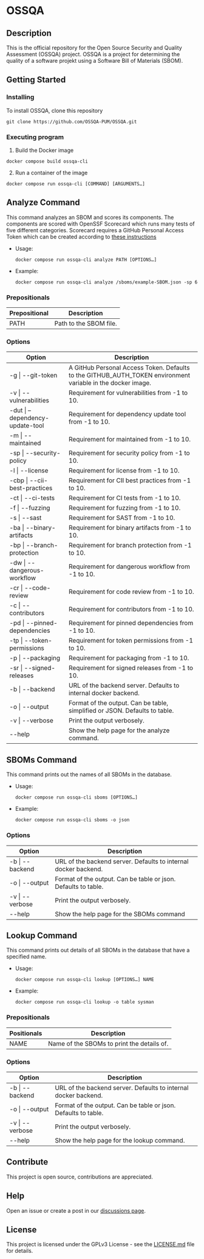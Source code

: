 # OSSQA

## Description

This is the official repository for the Open Source Security and Quality Assessment (OSSQA) project. 
OSSQA is a project for determining the quality of a software projekt using a Software Bill of Materials (SBOM).

## Getting Started

### Installing

To install OSSQA, clone this repository
```
git clone https://github.com/OSSQA-PUM/OSSQA.git
```

### Executing program

1. Build the Docker image
```
docker compose build ossqa-cli
```

2. Run a container of the image
```
docker compose run ossqa-cli [COMMAND] [ARGUMENTS…]
```


## Analyze Command
This command analyzes an SBOM and scores its components. The components are scored with OpenSSF Scorecard which runs many tests of five different categories. Scorecard requires a GitHub Personal Access Token which can be created according to [these instructions](https://github.com/ossf/scorecard?tab=readme-ov-file#authentication)

* Usage:
  ```
  docker compose run ossqa-cli analyze PATH [OPTIONS…]
  ```
* Example:
  ```
  docker compose run ossqa-cli analyze /sboms/example-SBOM.json -sp 6
  ```

### Prepositionals
| Prepositional      | Description |
| ----------- | ----------- |
| PATH      | Path to the SBOM file.       |

### Options
| Option      | Description |
| ----------- | ----------- |
| -g \| --git-token      | A GitHub Personal Access Token. Defaults to the GITHUB_AUTH_TOKEN environment variable in the docker image.       |
| -v \| --vulnerabilities   | Requirement for vulnerabilities from -1 to 10.        |
| -dut \| –dependency-update-tool   | Requirement for dependency update tool from -1 to 10.        |
| -m \| --maintained   | Requirement for maintained from -1 to 10.        |
| -sp \| --security-policy   | Requirement for security policy from -1 to 10.        |
| -l \| --license   | Requirement for license from -1 to 10.        |
| -cbp \| --cii-best-practices   | Requirement for CII best practices from -1 to 10.        |
| -ct \| --ci-tests   | Requirement for CI tests from -1 to 10.        |
| -f \| --fuzzing   | Requirement for fuzzing from -1 to 10.        |
| -s \| --sast   | Requirement for SAST from -1 to 10.        |
| -ba \| --binary-artifacts   | Requirement for binary artifacts from -1 to 10.        |
| -bp \| --branch-protection   | Requirement for branch protection from -1 to 10.        |
| -dw \| --dangerous-workflow   | Requirement for dangerous workflow from -1 to 10.        |
| -cr \| --code-review   | Requirement for code review from -1 to 10.        |
| -c \| --contributors   | Requirement for contributors from -1 to 10.        |
| -pd \| --pinned-dependencies   | Requirement for pinned dependencies from -1 to 10.        |
| -tp \| --token-permissions   | Requirement for token permissions from -1 to 10.        |
| -p \| --packaging   | Requirement for packaging from -1 to 10.        |
| -sr \| --signed-releases   | Requirement for signed releases from -1 to 10.        |
| -b \| --backend   | URL of the backend server. Defaults to internal docker backend.        |
| -o \| --output   | Format of the output. Can be table, simplified or JSON. Defaults to table.        |
| -v \| --verbose   | Print the output verbosely.        |
| --help   | Show the help page for the analyze command.        |


## SBOMs Command
This command prints out the names of all SBOMs in the database.

* Usage:
  ```
  docker compose run ossqa-cli sboms [OPTIONS…]
  ```
* Example:
  ```
  docker compose run ossqa-cli sboms -o json
  ```

### Options
| Option      | Description |
| ----------- | ----------- |
| -b \| --backend   | URL of the backend server. Defaults to internal docker backend.        |
| -o \| --output   | Format of the output. Can be table or json. Defaults to table.        |
| -v \| --verbose   | Print the output verbosely.        |
| --help   | Show the help page for the SBOMs command        |


## Lookup Command
This command prints out details of all SBOMs in the database that have a specified name.

* Usage:
  ```
  docker compose run ossqa-cli lookup [OPTIONS…] NAME
  ```
* Example:
  ```
  docker compose run ossqa-cli lookup -o table sysman
  ```

### Prepositionals
| Positionals      | Description |
| ----------- | ----------- |
| NAME      | Name of the SBOMs to print the details of.       |

### Options
| Option      | Description |
| ----------- | ----------- |
| -b \| --backend   | URL of the backend server. Defaults to internal docker backend.        |
| -o \| --output   | Format of the output. Can be table or json. Defaults to table.        |
| -v \| --verbose   | Print the output verbosely.        |
| --help   | Show the help page for the lookup command.        |

## Contribute

This project is open source, contributions are appreciated. 

## Help

Open an issue or create a post in our [discussions page](https://github.com/OSSQA-PUM/OSSQA/discussions).

## License

This project is licensed under the GPLv3 License - see the [LICENSE.md](https://github.com/OSSQA-PUM/OSSQA/blob/main/LICENSE) file for details.
